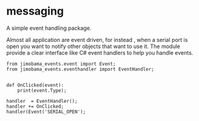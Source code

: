 # messaging
A simple event handling package.

Almost all application are event driven, for instead , when a serial port is open you want to notify other objects that want to use it.
The module provide a clear interface like C# event handlers to help you handle events.
```
from jimobama_events.event import Event;
from jimobama_events.eventhandler import EventHandler;


def OnClicked(event):
    print(event.Type);
    
handler  = EventHandler();
handler += OnClicked;
handler(Event('SERIAL_OPEN');

```

